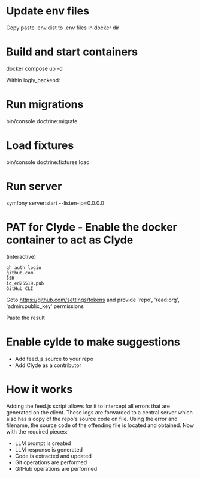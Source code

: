 # Update env files
Copy paste .env.dist to .env files in docker dir

# Build and start containers
docker compose up -d

Within logly_backend:

# Run migrations
bin/console doctrine:migrate

# Load fixtures
bin/console doctrine:fixtures:load

# Run server
symfony server:start --listen-ip=0.0.0.0

# PAT for Clyde - Enable the docker container to act as Clyde

(interactive)
```
gh auth login
github.com
SSH
id_ed25519.pub
GitHub CLI
```

Goto https://github.com/settings/tokens and provide 'repo', 'read:org', 'admin:public_key' permissions

Paste the result

# Enable cylde to make suggestions

- Add feed.js source to your repo
- Add Clyde as a contributor

# How it works

Adding the feed.js script allows for it to intercept all errors that are generated on the client.
These logs are forwarded to a central server which also has a copy of the repo's source code on file.
Using the error and filename, the source code of the offending file is located and obtained.
Now with the required pieces:
- LLM prompt is created
- LLM response is generated
- Code is extracted and updated
- Git operations are performed
- GitHub operations are performed
